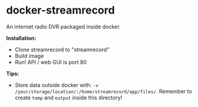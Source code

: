 docker-streamrecord
===================

An internet radio DVR packaged inside docker.

**Installation:**

* Clone streamrecord to "streamrecord"
* Build image
* Run! API / web GUI is port 80

**Tips:**
* Store data outside docker with: `-v /your/storage/location/:/home/streamrecord/app/files/`. Remember to create `temp` and `output` inside this directory!

